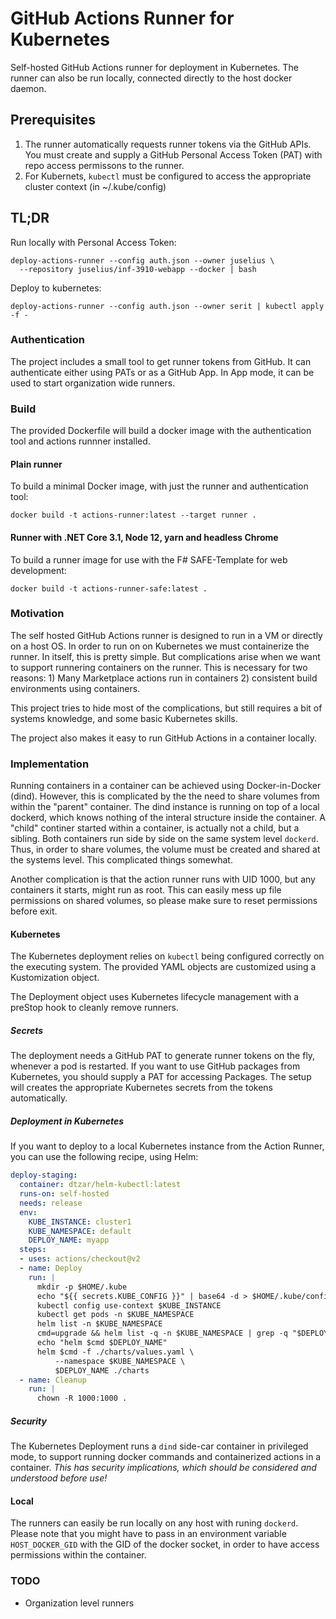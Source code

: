# GitHub Actions Runner for Kubernetes

Self-hosted GitHub Actions runner for deployment in Kubernetes. The runner can
also be run locally, connected directly to the host docker daemon.

## Prerequisites

1. The runner automatically requests runner tokens via the GitHub APIs.
   You must create and supply a GitHub Personal Access Token (PAT) with repo
   access permissons to the runner.
2. For Kubernets, `kubectl` must be configured to access the appropriate cluster
   context (in ~/.kube/config)

## TL;DR

Run locally with Personal Access Token:

```
deploy-actions-runner --config auth.json --owner juselius \
  --repository juselius/inf-3910-webapp --docker | bash
```

Deploy to kubernetes:

```
deploy-actions-runner --config auth.json --owner serit | kubectl apply -f -
```

### Authentication

The project includes a small tool to get runner tokens from GitHub. It can
authenticate either using PATs or as a GitHub App. In App mode, it can be used
to start organization wide runners.

### Build

The provided Dockerfile will build a docker image with the authentication tool
and actions runnner installed.

#### Plain runner

To build a minimal Docker image, with just the runner and authentication tool:

```
docker build -t actions-runner:latest --target runner .
```

#### Runner with .NET Core 3.1, Node 12, yarn and headless Chrome

To build a runner image for use with the F# SAFE-Template for web
development:

```
docker build -t actions-runner-safe:latest .
```

### Motivation

The self hosted GitHub Actions runner is designed to run in a VM or directly on
a host OS. In order to run on on Kubernetes we must containerize the runner. In
itself, this is pretty simple. But complications arise when we want to support
runnering containers on the runner. This is necessary for two reasons: 1) Many
Marketplace actions run in containers 2) consistent build environments using
containers.

This project tries to hide most of the complications, but still
requires a bit of systems knowledge, and some basic Kubernetes skills.

The project also makes it easy to run GitHub Actions in a container locally.

### Implementation

Running containers in a container can be achieved using Docker-in-Docker (dind).
However, this is complicated by the the need to share volumes from within the
"parent" container. The dind instance is running on top of a local dockerd,
which knows nothing of the interal structure inside the container. A "child"
continer started within a container, is actually not a child, but a sibling.
Both containers run side by side on the same system level `dockerd`. Thus, in
order to share volumes, the volume must be created and shared at the systems
level. This complicated things somewhat.

Another complication is that the action runner runs with UID 1000, but any
containers it starts, might run as root. This can easily mess up file
permissions on shared volumes, so please make sure to reset permissions before
exit.

#### Kubernetes

The Kubernetes deployment relies on `kubectl` being configured correctly on the
executing system. The provided YAML objects are customized using a Kustomization
object.

The Deployment object uses Kubernetes lifecycle management with a preStop hook
to cleanly remove runners.

##### Secrets

The deployment needs a GitHub PAT to generate runner tokens on the fly, whenever
a pod is restarted.  If you want to use GitHub packages from Kubernetes, you
should supply a PAT for accessing Packages. The setup will creates the
appropriate Kubernetes secrets from the tokens automatically.

##### Deployment in Kubernetes

If you want to deploy to a local Kubernetes instance from the Action Runner,
you can use the following recipe, using Helm:

```yaml
deploy-staging:
  container: dtzar/helm-kubectl:latest
  runs-on: self-hosted
  needs: release
  env:
    KUBE_INSTANCE: cluster1
    KUBE_NAMESPACE: default
    DEPLOY_NAME: myapp
  steps:
  - uses: actions/checkout@v2
  - name: Deploy
    run: |
      mkdir -p $HOME/.kube
      echo "${{ secrets.KUBE_CONFIG }}" | base64 -d > $HOME/.kube/config
      kubectl config use-context $KUBE_INSTANCE
      kubectl get pods -n $KUBE_NAMESPACE
      helm list -n $KUBE_NAMESPACE
      cmd=upgrade && helm list -q -n $KUBE_NAMESPACE | grep -q "$DEPLOY_NAME" || cmd=install
      echo "helm $cmd $DEPLOY_NAME"
      helm $cmd -f ./charts/values.yaml \
          --namespace $KUBE_NAMESPACE \
          $DEPLOY_NAME ./charts
  - name: Cleanup
    run: |
      chown -R 1000:1000 .
```

##### Security

The Kubernetes Deployment runs a `dind` side-car container in privileged mode,
to support running docker commands and containerized actions in a container.
*This has security implications, which should be considered and understood
before use!*

#### Local

The runners can easily be run locally on any host with runing `dockerd`. Please
note that you might have to pass in an environment variable `HOST_DOCKER_GID`
with the GID of the docker socket, in order to have access permissions within
the container.

### TODO

* Organization level runners
